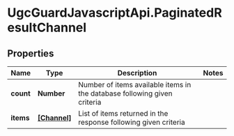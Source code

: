 # UgcGuardJavascriptApi.PaginatedResultChannel

## Properties

Name | Type | Description | Notes
------------ | ------------- | ------------- | -------------
**count** | **Number** | Number of items available items in the database following given criteria | 
**items** | [**[Channel]**](Channel.md) | List of items returned in the response following given criteria | 


